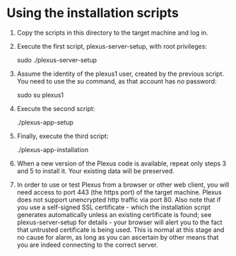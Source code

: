 # Using the installation scripts

1. Copy the scripts in this directory to the target machine and log in.

2. Execute the first script, plexus-server-setup, with root privileges:

   sudo ./plexus-server-setup

3. Assume the identity of the plexus1 user, created by the previous
script. You need to use the su command, as that account has no password:

   sudo su plexus1

4. Execute the second script:

   ./plexus-app-setup

5. Finally, execute the third script:

   ./plexus-app-installation

6. When a new version of the Plexus code is available, repeat only steps 3 and
5 to install it. Your existing data will be preserved.

7. In order to use or test Plexus from a browser or other web client, you will
need access to port 443 (the https port) of the target machine. Plexus does
not support unencrypted http traffic via port 80. Also note that if you use a
self-signed SSL certificate - which the installation script generates
automatically unless an existing certificate is found; see plexus-server-setup
for details - your browser will alert you to the fact that untrusted
certificate is being used. This is normal at this stage and no cause for
alarm, as long as you can ascertain by other means that you are indeed
connecting to the correct server.
